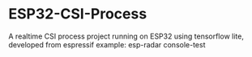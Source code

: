 # ESP32-CSI-Process
A realtime CSI process project running on ESP32 using tensorflow lite, developed from espressif example: esp-radar console-test
